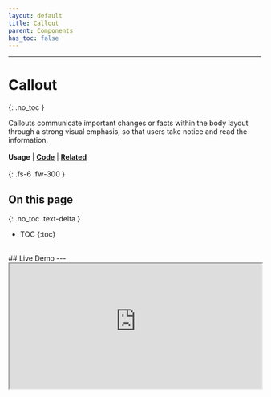 ```yaml
---
layout: default
title: Callout
parent: Components
has_toc: false
---
```



---
# Callout
{: .no_toc }

Callouts communicate important changes or facts within the body layout through a strong visual emphasis, so that users take notice and read the information.
<br><br>
**Usage** | [**Code**](https://twjeffery.github.io/DIO-test-2/docs/ui-components/callout-code/) | [**Related**](https://twjeffery.github.io/DIO-test-2/docs/ui-components/callout-related/)
<br><br>
{: .fs-6 .fw-300 }

## On this page
{: .no_toc .text-delta }

- TOC
{:toc}

<br>
## Live Demo
---
<div>
<iframe
  width="100%"
  height="250"
src="https://ui-components.alpha.alberta.ca/react/iframe.html?id=react-components-callout--variants" markdown="block" />
</div>

```
<GoACallout
  type="'important || 'information' || 'event' || 'emergency' || 'success'"
  title="Callout Title"
  content="Information to the user goes in the content"
/>
```

[**Angular**]() | [**React**]() | [**Vue**]() | [**Web components**]()
<br><br>


<br>

## Content
---
Callout banners should communicate one piece of crucial information pertaining to the topic.

A callout banner must be relevant to the header or section to which it corresponds. In terms of importance within the section, it takes priority over any other paragraph under the header. If there is additional information that is not in the corresponding section, or is on another page, do use a link.

### Container Text
{: .no_toc }
At minimum, body text is required. There may be an optional header.
<br><br>

![image infos](../../assets/images/callout-do-1.png)
![image infos](../../assets/images/callout-dont-1.png)
![image infos](../../assets/images/callout-dont-2.png)
![image infos](../../assets/images/callout-dont-3.png)

<br><br>
## Variants
---
Each calllout variant has a particular use case and its design communicates it's function to the user. It is therefore very important that the different variants are implemented consistently across products, so that they communicate consistently.
<br><br>

![image infos](../../assets/images/callout-variants.png)


| Variant      | Purpose           |
|:-------------|:------------------|
| Information           | Information callouts are used to communicate non-urgent information. |
| Event | Event callouts are used to communicate information about upcoming and scheduled events.   |
| Important          | Important callouts are used to communicate non-emergency but still important messages to a user.      |
| Emergency           | Emergency callouts are used to alert the user to only the most important pieces of information. They can also be used to alert the user to system errors. |
| Success          | Success callouts are used to inform the user of a positive status change to a performed action. |

<br>
<br>

## Positioning
---
Callout banners should be the full width of the content space they are placed in, with a maximum width of 700px.

Callouts banners have a bottom margin of 28px.
<br><br>

![image infos](../../assets/images/callout-dont-4.png)

<br>
<br>
## Anatomy
---
![image infos](../../assets/images/callout-anatomy.png)

<br>
<br>

## Feedback
---
Help improve this page. To help make sure that this page is useful, relevant and up to date, you can share your research or feedback on [Github](https://github.com/GovAlta/ui-components/issues/158) or propose a change below using _Edit this page on Github._

